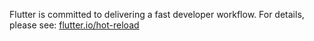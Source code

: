 Flutter is committed to delivering a fast developer workflow. For details, please see: [flutter.io/hot-reload](https://flutter.io/hot-reload/)
